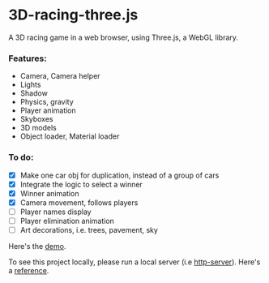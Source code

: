 # 3D-racing-three.js

A 3D racing game in a web browser, using Three.js, a WebGL library.

### Features:
- Camera, Camera helper
- Lights
- Shadow
- Physics, gravity
- Player animation
- Skyboxes
- 3D models
- Object loader, Material loader


### To do:
- [x] Make one car obj for duplication, instead of a group of cars
- [x] Integrate the logic to select a winner 
- [x] Winner animation
- [x] Camera movement, follows players
- [ ] Player names display
- [ ] Player elimination animation
- [ ] Art decorations, i.e. trees, pavement, sky

Here's the [demo](https://jinnrw.github.io/3D-racing-three.js/).

To see this project locally, please run a local server (i.e [http-server](https://www.npmjs.com/package/http-server)). Here's a [reference](https://threejs.org/docs/#manual/en/introduction/How-to-run-things-locally).
